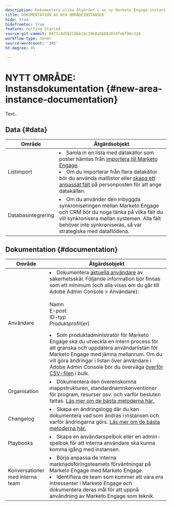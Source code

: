 ```yaml
---
description: Dokumentera olika åtgärder i en ny Marketo Engage-instans.
title: DOKUMENTATION AV NYA OMRÅDEINSTANSER
hide: true
hidefromtoc: true
feature: Getting Started
source-git-commit: 8473c4d59210bb18c3968a56883034febf00c320
workflow-type: tm+mt
source-wordcount: '305'
ht-degree: 0%

---
```


# NYTT OMRÅDE: Instansdokumentation {#new-area-instance-documentation}

Text..

## Data {#data}

<table>
<thead>
  <tr>
    <th style="width:20%">Område</th>
    <th style="width:80%">Åtgärdsobjekt</th>
  </tr>
</thead>
<tbody>
  <tr>
    <td>Listimport</td>
    <td><li>Samla in en lista med datakällor som poster hämtas från <a href="https://experienceleague.adobe.com/en/docs/marketo/using/getting-started-with-marketo/quick-wins/import-a-list-of-people" target="_blank">importera till Marketo Engage</a>.</li>
    <li>Om du importerar från flera datakällor bör du använda malllistor eller <a href="https://experienceleague.adobe.com/en/docs/marketo/using/product-docs/administration/field-management/create-a-custom-field-in-marketo" target="_blank">skapa ett anpassat fält</a> på personposten för att ange datakällan.</li></td>
  </tr>
  <tr>
    <td>Databasintegrering</td>
    <td><li>Om du använder den inbyggda synkroniseringen mellan Marketo Engage och CRM bör du noga tänka på vilka fält du vill synkronisera mellan systemen. Alla fält behöver inte synkroniseras, så var strategiska med dataflödena.</li></td>
  </tr>
</tbody>
</table>

## Dokumentation {#documentation}

<table>
<thead>
  <tr>
    <th style="width:20%">Område</th>
    <th style="width:80%">Åtgärdsobjekt</th>
  </tr>
</thead>
<tbody>
  <tr>
    <td>Användare</td>
    <td><li>Dokumentera <a href="https://experienceleague.adobe.com/en/docs/marketo/using/product-docs/administration/marketo-with-adobe-identity/add-or-remove-a-user#add-a-user" target="_blank">aktuella användare</a> av säkerhetsskäl. Följande information bör finnas som ett minimum (och alla visas om du går till Adobe Admin Console &gt; Användare):</li>
    <br>Namn
    <br>E-post
    <br>ID-typ
    <br>Produktprofil(er)
    <p>
    <li>Som produktadministratör för Marketo Engage ska du utveckla en intern process för att granska och uppdatera användarlistan för Marketo Engage med jämna mellanrum. Om du vill göra ändringar i listan över användare i Adobe Admin Console bör du överväga <a href="https://helpx.adobe.com/enterprise/using/users.html" target="_blank">överför CSV-filen</a> i bulk.</li></td>
  </tr>
  <tr>
    <td>Organisation</td>
    <td><li>Dokumentera den överenskomna mappstrukturen, standardnamnkonventioner för program, resurser osv. och varför besluten fattas. <a href="https://experienceleague.adobe.com/en/docs/marketo-learn/tutorials/fundamentals/best-practices-to-organize-a-new-instance" target="_blank">Läs mer om de bästa metoderna här.</a></li></td>
  </tr>
  <tr>
    <td>Changelog</td>
    <td><li>Skapa en ändringslogg där du kan dokumentera vad som ändras i instansen och varför ändringarna görs. <a href="https://experienceleague.adobe.com/en/docs/marketo-learn/auditing-an-inherited-instance/develop-an-instance-governance-guide" target="_blank">Läs mer om de bästa metoderna här.</a></li></td>
  </tr>
  <tr>
    <td>Playbooks</td>
    <td><li>Skapa en användarspelbok eller en admin-spelbok för att interna användare ska kunna komma igång med instansen.</li></td>
  </tr>
  <tr>
    <td>Konversationer med interna team</td>
    <td><li>Börja anpassa de interna marknadsföringsteamets förväntningar på Marketo Engage med Marketo Engage.</li>
    <li>Identifiera de team som kommer att vara era intressenter i Marketo Engage och dokumentera deras mål för att uppnå användning av Marketo Engage som teknik.</li></td>
  </tr>
</tbody>
</table>
